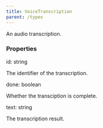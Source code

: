 ```yaml
---
title: VoiceTranscription
parent: /types
---
```


An audio transcription.

### Properties

<div class="flex flex-col gap-3"><div><div class="flex gap-2"><div class="font-mono p" id="p_id" data-anchor><span class="font-bold">id</span><span class="opacity-50">:</span> <span>string</span></div></div><div class="pl-3"><div class="no-margin">

The identifier of the transcription.

</div></div></div><div><div class="flex gap-2"><div class="font-mono p" id="p_done" data-anchor><span class="font-bold">done</span><span class="opacity-50">:</span> <span>boolean</span></div></div><div class="pl-3"><div class="no-margin">

Whether the transciption is complete.

</div></div></div><div><div class="flex gap-2"><div class="font-mono p" id="p_text" data-anchor><span class="font-bold">text</span><span class="opacity-50">:</span> <span>string</span></div></div><div class="pl-3"><div class="no-margin">

The transcription result.

</div></div></div></div>

